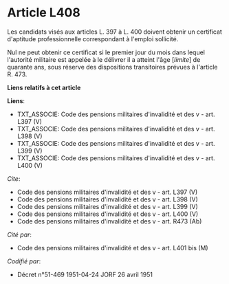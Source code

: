 # Article L408

Les candidats visés aux articles L. 397 à L. 400 doivent obtenir un certificat d'aptitude professionnelle correspondant à
l'emploi sollicité.

Nul ne peut obtenir ce certificat si le premier jour du mois dans lequel l'autorité militaire est appelée à le délivrer il a
atteint l'âge [*limite*] de quarante ans, sous réserve des dispositions transitoires prévues à l'article R. 473.

**Liens relatifs à cet article**

**Liens**:

  - TXT_ASSOCIE: Code des pensions militaires d'invalidité et des v - art. L397 (V)
  - TXT_ASSOCIE: Code des pensions militaires d'invalidité et des v - art. L398 (V)
  - TXT_ASSOCIE: Code des pensions militaires d'invalidité et des v - art. L399 (V)
  - TXT_ASSOCIE: Code des pensions militaires d'invalidité et des v - art. L400 (V)

_Cite_:

  - Code des pensions militaires d'invalidité et des v - art. L397 (V)
  - Code des pensions militaires d'invalidité et des v - art. L398 (V)
  - Code des pensions militaires d'invalidité et des v - art. L399 (V)
  - Code des pensions militaires d'invalidité et des v - art. L400 (V)
  - Code des pensions militaires d'invalidité et des v - art. R473 (Ab)

_Cité par_:

  - Code des pensions militaires d'invalidité et des v - art. L401 bis (M)

_Codifié par_:

  - Décret n°51-469 1951-04-24 JORF 26 avril 1951
